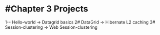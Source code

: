 #Chapter 3
 Projects
 =============================
 1-- Hello-world -> Datagrid basics
 2# DataGrid -> Hibernate L2 caching 
 3# Session-clustering -> Web Session-clustering

